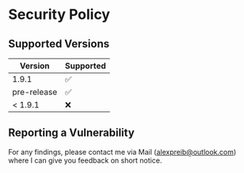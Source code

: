 # Security Policy

## Supported Versions

| Version     | Supported          |
|-------------| ------------------ |
| 1.9.1       | :white_check_mark: |
| pre-release | :white_check_mark: |
| < 1.9.1     | :x:                |

## Reporting a Vulnerability

For any findings, please contact me via Mail (alexpreib@outlook.com) where I can give you feedback on short notice.
